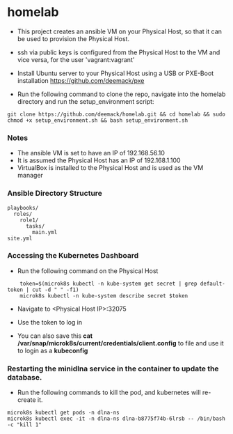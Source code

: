 # homelab
* This project creates an ansible VM on your Physical Host, so that it can be used to provision the Physical Host.
* ssh via public keys is configured from the Physical Host to the VM and vice versa, for the user 'vagrant:vagrant'

* Install Ubuntu server to your Physical Host using a USB or PXE-Boot installation https://github.com/deemack/pxe
* Run the following command to clone the repo, navigate into the homelab directory and run the setup_environment script:
```
git clone https://github.com/deemack/homelab.git && cd homelab && sudo chmod +x setup_environment.sh && bash setup_environment.sh
```
### Notes
- The ansible VM is set to have an IP of 192.168.56.10
- It is assumed the Physical Host has an IP of 192.168.1.100
- VirtualBox is installed to the Physical Host and is used as the VM manager

### Ansible Directory Structure
```
playbooks/
  roles/
    role1/
      tasks/
        main.yml
site.yml
```

### Accessing the Kubernetes Dashboard
* Run the following command on the Physical Host  
```
    token=$(microk8s kubectl -n kube-system get secret | grep default-token | cut -d " " -f1)
    microk8s kubectl -n kube-system describe secret $token
```
* Navigate to \<Physical Host IP>:32075
* Use the token to log in

* You can also save this **cat /var/snap/microk8s/current/credentials/client.config** to file and use it to login as a **kubeconfig**

### Restarting the minidlna service in the container to update the database.
* Run the following commands to kill the pod, and kubernetes will re-create it.
```
microk8s kubectl get pods -n dlna-ns
microk8s kubectl exec -it -n dlna-ns dlna-b8775f74b-6lrsb -- /bin/bash -c "kill 1"
```
